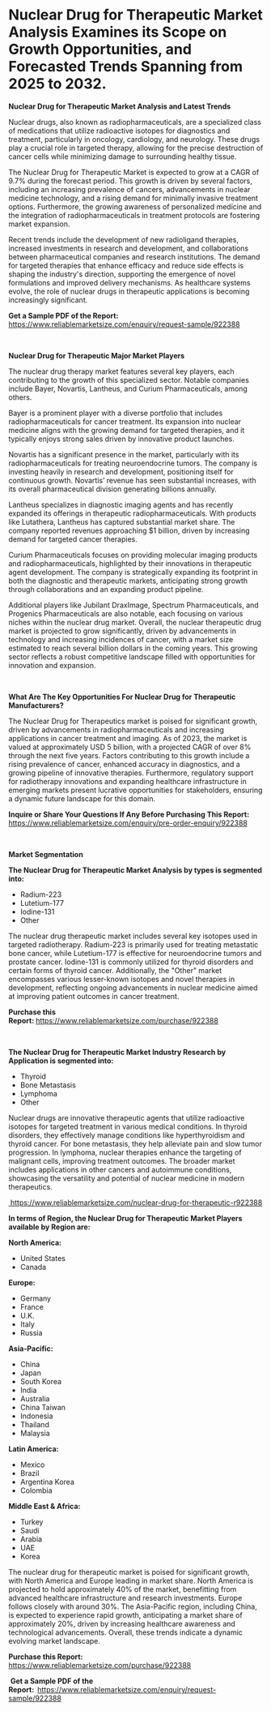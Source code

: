 <p><h1>Nuclear Drug for Therapeutic Market Analysis Examines its Scope on Growth Opportunities, and Forecasted Trends Spanning from 2025 to 2032.</h1></p><p><strong>Nuclear Drug for Therapeutic Market Analysis and Latest Trends</strong></p>
<p><p>Nuclear drugs, also known as radiopharmaceuticals, are a specialized class of medications that utilize radioactive isotopes for diagnostics and treatment, particularly in oncology, cardiology, and neurology. These drugs play a crucial role in targeted therapy, allowing for the precise destruction of cancer cells while minimizing damage to surrounding healthy tissue.</p><p>The Nuclear Drug for Therapeutic Market is expected to grow at a CAGR of 9.7% during the forecast period. This growth is driven by several factors, including an increasing prevalence of cancers, advancements in nuclear medicine technology, and a rising demand for minimally invasive treatment options. Furthermore, the growing awareness of personalized medicine and the integration of radiopharmaceuticals in treatment protocols are fostering market expansion.</p><p>Recent trends include the development of new radioligand therapies, increased investments in research and development, and collaborations between pharmaceutical companies and research institutions. The demand for targeted therapies that enhance efficacy and reduce side effects is shaping the industry's direction, supporting the emergence of novel formulations and improved delivery mechanisms. As healthcare systems evolve, the role of nuclear drugs in therapeutic applications is becoming increasingly significant.</p></p>
<p><strong>Get a Sample PDF of the Report:&nbsp;</strong> <a href="https://www.reliablemarketsize.com/enquiry/request-sample/922388?utm_campaign=3346&utm_medium=2&utm_source=Github&utm_content=ia&utm_term=18042025&utm_id=nuclear-drug-for-therapeutic">https://www.reliablemarketsize.com/enquiry/request-sample/922388</a></p>
<p>&nbsp;</p>
<p><strong>Nuclear Drug for Therapeutic Major Market Players</strong></p>
<p><p>The nuclear drug therapy market features several key players, each contributing to the growth of this specialized sector. Notable companies include Bayer, Novartis, Lantheus, and Curium Pharmaceuticals, among others.</p><p>Bayer is a prominent player with a diverse portfolio that includes radiopharmaceuticals for cancer treatment. Its expansion into nuclear medicine aligns with the growing demand for targeted therapies, and it typically enjoys strong sales driven by innovative product launches.</p><p>Novartis has a significant presence in the market, particularly with its radiopharmaceuticals for treating neuroendocrine tumors. The company is investing heavily in research and development, positioning itself for continuous growth. Novartis’ revenue has seen substantial increases, with its overall pharmaceutical division generating billions annually.</p><p>Lantheus specializes in diagnostic imaging agents and has recently expanded its offerings in therapeutic radiopharmaceuticals. With products like Lutathera, Lantheus has captured substantial market share. The company reported revenues approaching $1 billion, driven by increasing demand for targeted cancer therapies.</p><p>Curium Pharmaceuticals focuses on providing molecular imaging products and radiopharmaceuticals, highlighted by their innovations in therapeutic agent development. The company is strategically expanding its footprint in both the diagnostic and therapeutic markets, anticipating strong growth through collaborations and an expanding product pipeline.</p><p>Additional players like Jubilant DraxImage, Spectrum Pharmaceuticals, and Progenics Pharmaceuticals are also notable, each focusing on various niches within the nuclear drug market. Overall, the nuclear therapeutic drug market is projected to grow significantly, driven by advancements in technology and increasing incidences of cancer, with a market size estimated to reach several billion dollars in the coming years. This growing sector reflects a robust competitive landscape filled with opportunities for innovation and expansion.</p></p>
<p>&nbsp;</p>
<p><strong>What Are The Key Opportunities For Nuclear Drug for Therapeutic Manufacturers?</strong></p>
<p><p>The Nuclear Drug for Therapeutics market is poised for significant growth, driven by advancements in radiopharmaceuticals and increasing applications in cancer treatment and imaging. As of 2023, the market is valued at approximately USD 5 billion, with a projected CAGR of over 8% through the next five years. Factors contributing to this growth include a rising prevalence of cancer, enhanced accuracy in diagnostics, and a growing pipeline of innovative therapies. Furthermore, regulatory support for radiotherapy innovations and expanding healthcare infrastructure in emerging markets present lucrative opportunities for stakeholders, ensuring a dynamic future landscape for this domain.</p></p>
<p><strong>Inquire or Share Your Questions If Any Before Purchasing This Report:</strong> <a href="https://www.reliablemarketsize.com/enquiry/pre-order-enquiry/922388?utm_campaign=3346&utm_medium=2&utm_source=Github&utm_content=ia&utm_term=18042025&utm_id=nuclear-drug-for-therapeutic">https://www.reliablemarketsize.com/enquiry/pre-order-enquiry/922388</a></p>
<p>&nbsp;</p>
<p><strong>Market Segmentation</strong></p>
<p><strong>The Nuclear Drug for Therapeutic Market Analysis by types is segmented into:</strong></p>
<p><ul><li>Radium-223</li><li>Lutetium-177</li><li>Iodine-131</li><li>Other</li></ul></p>
<p><p>The nuclear drug therapeutic market includes several key isotopes used in targeted radiotherapy. Radium-223 is primarily used for treating metastatic bone cancer, while Lutetium-177 is effective for neuroendocrine tumors and prostate cancer. Iodine-131 is commonly utilized for thyroid disorders and certain forms of thyroid cancer. Additionally, the "Other" market encompasses various lesser-known isotopes and novel therapies in development, reflecting ongoing advancements in nuclear medicine aimed at improving patient outcomes in cancer treatment.</p></p>
<p><strong>Purchase this Report:&nbsp;</strong><a href="https://www.reliablemarketsize.com/purchase/922388?utm_campaign=3346&utm_medium=2&utm_source=Github&utm_content=ia&utm_term=18042025&utm_id=nuclear-drug-for-therapeutic">https://www.reliablemarketsize.com/purchase/922388</a></p>
<p>&nbsp;</p>
<p><strong>The Nuclear Drug for Therapeutic Market Industry Research by Application is segmented into:</strong></p>
<p><ul><li>Thyroid</li><li>Bone Metastasis</li><li>Lymphoma</li><li>Other</li></ul></p>
<p><p>Nuclear drugs are innovative therapeutic agents that utilize radioactive isotopes for targeted treatment in various medical conditions. In thyroid disorders, they effectively manage conditions like hyperthyroidism and thyroid cancer. For bone metastasis, they help alleviate pain and slow tumor progression. In lymphoma, nuclear therapies enhance the targeting of malignant cells, improving treatment outcomes. The broader market includes applications in other cancers and autoimmune conditions, showcasing the versatility and potential of nuclear medicine in modern therapeutics.</p></p>
<p><a href="https://www.reliablemarketsize.com/nuclear-drug-for-therapeutic-r922388?utm_campaign=3346&utm_medium=2&utm_source=Github&utm_content=ia&utm_term=18042025&utm_id=nuclear-drug-for-therapeutic">&nbsp;https://www.reliablemarketsize.com/nuclear-drug-for-therapeutic-r922388</a></p>
<p><strong>In terms of Region, the Nuclear Drug for Therapeutic Market Players available by Region are:</strong></p>
<p>
    <p> <strong> North America: </strong>
        <ul>
            <li>United States</li>
            <li>Canada</li>
        </ul>
        </p> 
    <p> <strong> Europe: </strong>
        <ul>
            <li>Germany</li>
            <li>France</li>
            <li>U.K.</li>
            <li>Italy</li>
            <li>Russia</li>
        </ul>
        </p> 
    <p> <strong> Asia-Pacific: </strong>
        <ul>
            <li>China</li>
            <li>Japan</li>
            <li>South Korea</li>
            <li>India</li>
            <li>Australia</li>
            <li>China Taiwan</li>
            <li>Indonesia</li>
            <li>Thailand</li>
            <li>Malaysia</li>
        </ul>
        </p> 
    <p> <strong> Latin America: </strong>
        <ul>
            <li>Mexico</li>
            <li>Brazil</li>
            <li>Argentina Korea</li>
            <li>Colombia</li>
        </ul>
        </p> 
    <p> <strong> Middle East & Africa: </strong>
        <ul>
            <li>Turkey</li>
            <li>Saudi</li>
            <li>Arabia</li>
            <li>UAE</li>
            <li>Korea</li>
        </ul>
    </p>
    </p>
<p><p>The nuclear drug for therapeutic market is poised for significant growth, with North America and Europe leading in market share. North America is projected to hold approximately 40% of the market, benefitting from advanced healthcare infrastructure and research investments. Europe follows closely with around 30%. The Asia-Pacific region, including China, is expected to experience rapid growth, anticipating a market share of approximately 20%, driven by increasing healthcare awareness and technological advancements. Overall, these trends indicate a dynamic evolving market landscape.</p></p>
<p><strong>Purchase this Report: </strong><a href="https://www.reliablemarketsize.com/purchase/922388?utm_campaign=3346&utm_medium=2&utm_source=Github&utm_content=ia&utm_term=18042025&utm_id=nuclear-drug-for-therapeutic">https://www.reliablemarketsize.com/purchase/922388</a></p>
<p>&nbsp;<strong>Get a Sample PDF of the Report:&nbsp;&nbsp;</strong><a href="https://www.reliablemarketsize.com/enquiry/request-sample/922388?utm_campaign=3346&utm_medium=2&utm_source=Github&utm_content=ia&utm_term=18042025&utm_id=nuclear-drug-for-therapeutic">https://www.reliablemarketsize.com/enquiry/request-sample/922388</a></p>
<p><strong></strong></p>
<p><p></p><p></p><p></p></p>